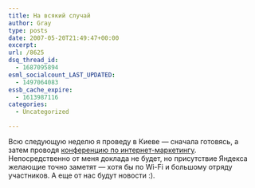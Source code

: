 ```yaml
---
title: На всякий случай
author: Gray
type: posts
date: 2007-05-20T21:49:47+00:00
excerpt:
url: /8625
dsq_thread_id:
  - 1687095894
esml_socialcount_LAST_UPDATED:
  - 1497064083
essb_cache_expire:
  - 1613987116
categories:
  - Uncategorized

---
```








Всю следующую неделю я проведу в Киеве &#8212; сначала готовясь, а затем проводя <a href="http://imu.org.ua/" target="_blank">конференцию по интернет-маркетингу</a>. Непосредственно от меня доклада не будет, но присутствие Яндекса желающие точно заметят &#8212; хотя бы по Wi-Fi и большому отряду участников. А еще от нас будут новости :).